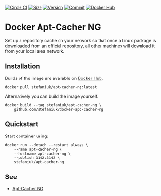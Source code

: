 [![Circle CI](https://circleci.com/gh/stefaniuk/docker-apt-cacher-ng.svg?style=shield "CircleCI")](https://circleci.com/gh/stefaniuk/docker-apt-cacher-ng)&nbsp;[![Size](https://images.microbadger.com/badges/image/stefaniuk/apt-cacher-ng.svg)](http://microbadger.com/images/stefaniuk/apt-cacher-ng)&nbsp;[![Version](https://images.microbadger.com/badges/version/stefaniuk/apt-cacher-ng.svg)](http://microbadger.com/images/stefaniuk/apt-cacher-ng)&nbsp;[![Commit](https://images.microbadger.com/badges/commit/stefaniuk/apt-cacher-ng.svg)](http://microbadger.com/images/stefaniuk/apt-cacher-ng)&nbsp;[![Docker Hub](https://img.shields.io/docker/pulls/stefaniuk/apt-cacher-ng.svg)](https://hub.docker.com/r/stefaniuk/apt-cacher-ng/)

Docker Apt-Cacher NG
====================

Set up a repository cache on your network so that once a Linux package is downloaded from an official repository, all other machines will download it from your local area network.

Installation
------------

Builds of the image are available on [Docker Hub](https://hub.docker.com/r/stefaniuk/apt-cacher-ng/).

    docker pull stefaniuk/apt-cacher-ng:latest

Alternatively you can build the image yourself.

    docker build --tag stefaniuk/apt-cacher-ng \
        github.com/stefaniuk/docker-apt-cacher-ng

Quickstart
----------

Start container using:

    docker run --detach --restart always \
        --name apt-cacher-ng \
        --hostname apt-cacher-ng \
        --publish 3142:3142 \
        stefaniuk/apt-cacher-ng

See
---

- [Apt-Cacher NG](https://www.unix-ag.uni-kl.de/~bloch/acng/)
